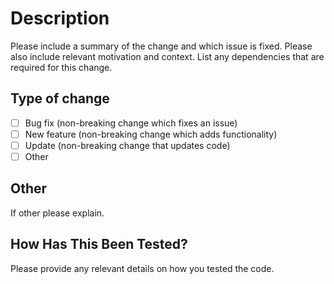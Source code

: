 # Description

Please include a summary of the change and which issue is fixed. Please also include relevant motivation and context. List any dependencies that are required for this change.

## Type of change

- [ ] Bug fix (non-breaking change which fixes an issue)
- [ ] New feature (non-breaking change which adds functionality)
- [ ] Update (non-breaking change that updates code)
- [ ] Other

## Other

If other please explain.

## How Has This Been Tested?

Please provide any relevant details on how you tested the code.
